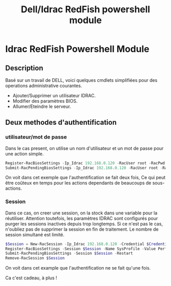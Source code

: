 ﻿---
title:  "Dell/Idrac RedFish powershell module"
excerpt: "Un module PowerShell à retrouver sur mon GitHub, pour administrer l'IDRAC sans utiliser Racadm."
category: Powershell
tags: 
  - Powershell
  - Module
  - Dell
  - Idrac
  - Redfish
  - Racadm
link: https://github.com/MickaelRoy/IdracRedFish
---

# Idrac RedFish Powershell Module

## Description
Basé sur un travail de DELL, voici quelques cmdlets simplifiées pour des operations administrative courantes.

- Ajouter/Supprimer un utilisateur IDRAC.
- Modifier des paramètres BIOS.
- Allumer/Eteindre le serveur.

## Deux methodes d'authentification
### utilisateur/mot de passe
Dans le cas present, on utilise un nom d'utilisateur et un mot de passe pour une action simple.

```Powershell
Register-RacBiosSettings -Ip_Idrac 192.168.0.120 -RacUser root -RacPwd *pass* -Name SysProfile -Value PerfOptimized
Submit-RacPendingBiosSettings -Ip_Idrac 192.168.0.120 -RacUser root -RacPwd *pass* -Restart
```
On voit dans cet exemple que l'authentification se fait deux fois, Ce qui peut être coûteux en temps pour les actions dependants de beaucoups de sous-actions.

### Session
Dans ce cas, on creer une session, on la stock dans une variable pour la réutiliser.
Attention toutefois, les paramètres IDRAC sont configurés pour purger les sessions inactives depuis trop longtemps.
Si ce n'est pas le cas, n'oubliez pas de supprimer la session en fin de traitement. Le nombre de session simultané est limité.

```Powershell
$Session = New-RacSession -Ip_Idrac 192.168.0.120 -Credential $Credential
Register-RacBiosSettings -Session $Session -Name SysProfile -Value PerfOptimized
Submit-RacPendingBiosSettings -Session $Session -Restart
Remove-RacSession $Session
```
On voit dans cet example que l'authentification ne se fait qu'une fois.

Ca c'est cadeau, à plus !
